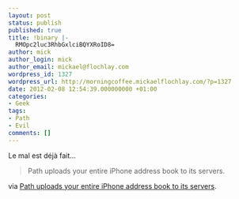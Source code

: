 ```yaml
---
layout: post
status: publish
published: true
title: !binary |-
  RMOpc2luc3RhbGxlciBQYXRoID8=
author: mick
author_login: mick
author_email: mickael@flochlay.com
wordpress_id: 1327
wordpress_url: http://morningcoffee.mickaelflochlay.com/?p=1327
date: 2012-02-08 12:54:39.000000000 +01:00
categories:
- Geek
tags:
- Path
- Evil
comments: []
---
```

Le mal est déjà fait...
<blockquote>Path uploads your entire iPhone address book to its servers.</blockquote>
via <a href="http://mclov.in/2012/02/08/path-uploads-your-entire-address-book-to-their-servers.html">Path uploads your entire iPhone address book to its servers</a>.
